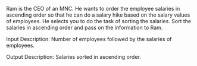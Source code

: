 Ram is the CEO of an MNC. He wants to order the employee salaries in ascending order so that he can do a salary hike based on the salary values of employees. He selects you to do the task of sorting the salaries. Sort the salaries in ascending order and pass on the information to Ram.
 

Input Description:
Number of employees followed by the salaries of employees.

Output Description:
Salaries sorted in ascending order.
